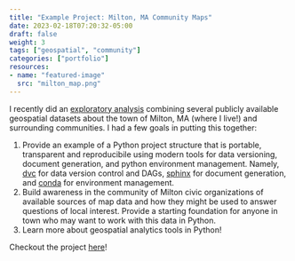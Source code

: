 ```yaml
---
title: "Example Project: Milton, MA Community Maps"
date: 2023-02-18T07:20:32-05:00
draft: false
weight: 3
tags: ["geospatial", "community"]
categories: ["portfolio"]
resources:
- name: "featured-image"
  src: "milton_map.png"
---
```


I recently did an [exploratory analysis](https://miltonmaps.hashadatascience.com) combining several publicly
available geospatial datasets about the town of Milton, MA (where I live!) and surrounding communities.  I had a few
goals in putting this together:

1. Provide an example of a Python project structure that is portable, transparent and reproducibile using
   modern tools for data versioning, document generation, and python environment management.
   Namely, [dvc](https://dvc.org/) for data version control and DAGs, [sphinx](https://www.sphinx-doc.org/en/master)
   for document generation, and [conda](https://conda.io/) for environment management.
2. Build awareness in the community of Milton civic organizations of available sources of map data and
   how they might be used to answer questions of local interest.  Provide a starting foundation for
   anyone in town who may want to work with this data in Python.
3. Learn more about geospatial analytics tools in Python!

Checkout the project [here](https://miltonmaps.hashadatascience.com/)!